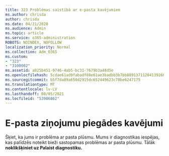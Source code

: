 ```yaml
---
title: 323 Problēmas saistībā ar e-pasta kavējumiem
ms.author: chrisda
author: chrisda
ms.date: 04/21/2020
ms.audience: Admin
ms.topic: article
ms.service: o365-administration
ROBOTS: NOINDEX, NOFOLLOW
localization_priority: Normal
ms.collection: Adm_O365
ms.custom:
- "323"
- "3100002"
ms.assetid: a825b451-9746-4ab5-bc31-7679b3a48d5e
ms.openlocfilehash: 5cdae61ad9fabadf88e61ae3badbb3b7bb8891371120413926060142c7ff24f4
ms.sourcegitcommit: b5f7da89a650d2915dc652449623c78be6247175
ms.translationtype: MT
ms.contentlocale: lv-LV
ms.lasthandoff: 08/05/2021
ms.locfileid: "53986862"
---
```

# <a name="delays-in-email-message-delivery"></a>E-pasta ziņojumu piegādes kavējumi

Šķiet, ka jums ir problēma ar pasta plūsmu. Mums ir diagnostikas iespējas, kas palīdzēs noteikt bieži sastopamas problēmas ar pasta plūsmu. Tālāk **noklikšķiniet uz Palaist diagnostiku.**
